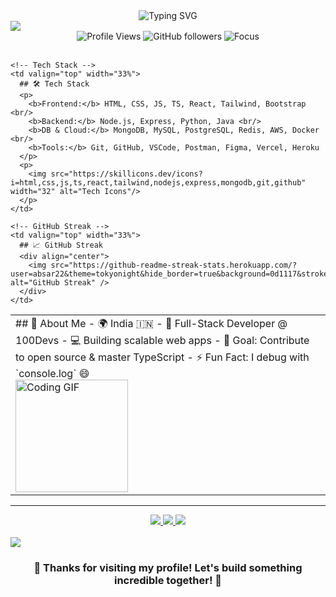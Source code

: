<div align="center">
  <img src="https://readme-typing-svg.demolab.com?font=Fira+Code&size=32&duration=2800&pause=2000&color=A9FEF7&center=true&vCenter=true&width=940&lines=Hi+👋+I'm+Absar+Ahmad;Full-Stack+Software+Engineer;MERN+Stack+Developer;Welcome+to+my+GitHub+Profile!" alt="Typing SVG" />
</div>

<!-- Animated Wave -->
<img src="https://capsule-render.vercel.app/api?type=waving&color=gradient&customColorList=6,11,20&height=150&section=header&text=Full-Stack%20Engineer&fontSize=42&fontColor=fff&animation=twinkling&fontAlignY=32"/>

<!-- Profile Stats -->
<div align="center">
  <img src="https://komarev.com/ghpvc/?username=absar22&label=Profile%20Views&color=brightgreen&style=for-the-badge&logo=eye" alt="Profile Views" />
  <img src="https://img.shields.io/github/followers/absar22?label=Followers&style=for-the-badge&color=blue&logo=github" alt="GitHub followers" />
  <img src="https://img.shields.io/badge/Focus-Full%20Stack%20Development-brightgreen?style=for-the-badge&logo=target&logoColor=white" alt="Focus" />
</div>

<br/>

<!-- About Me + Tech Stack + Streak Side-by-Side -->
<table>
  <tr>
    <!-- About Me -->
    <td valign="top" width="33%">
      ## 🚀 About Me
      - 🌍 India 🇮🇳  
      - 💼 Full-Stack Developer @ 100Devs  
      - 💻 Building scalable web apps  
      - 🎯 Goal: Contribute to open source & master TypeScript  
      - ⚡ Fun Fact: I debug with `console.log` 😄  
      <br/>
      <img src="https://media.giphy.com/media/qgQUggAC3Pfv687qPC/giphy.gif" width="180" alt="Coding GIF"/>
    </td>

    <!-- Tech Stack -->
    <td valign="top" width="33%">
      ## 🛠️ Tech Stack
      <p>
        <b>Frontend:</b> HTML, CSS, JS, TS, React, Tailwind, Bootstrap <br/>
        <b>Backend:</b> Node.js, Express, Python, Java <br/>
        <b>DB & Cloud:</b> MongoDB, MySQL, PostgreSQL, Redis, AWS, Docker <br/>
        <b>Tools:</b> Git, GitHub, VSCode, Postman, Figma, Vercel, Heroku
      </p>
      <p>
        <img src="https://skillicons.dev/icons?i=html,css,js,ts,react,tailwind,nodejs,express,mongodb,git,github" width="32" alt="Tech Icons"/>
      </p>
    </td>

    <!-- GitHub Streak -->
    <td valign="top" width="33%">
      ## 📈 GitHub Streak
      <div align="center">
        <img src="https://github-readme-streak-stats.herokuapp.com/?user=absar22&theme=tokyonight&hide_border=true&background=0d1117&stroke=58a6ff&ring=58a6ff&fire=ff7b72&currStreakLabel=c9d1d9&sideLabels=c9d1d9&currStreakNum=c9d1d9&sideNums=c9d1d9" alt="GitHub Streak" />
      </div>
    </td>
  </tr>
</table>

---

<!-- Connect -->
<div align="center">
  <a href="https://linkedin.com/in/absar22" target="_blank">
    <img src="https://img.shields.io/badge/LinkedIn-0077B5?style=for-the-badge&logo=linkedin&logoColor=white"/>
  </a>
  <a href="mailto:absarahmad137@gmail.com" target="_blank">
    <img src="https://img.shields.io/badge/Gmail-D14836?style=for-the-badge&logo=gmail&logoColor=white"/>
  </a>
  <a href="https://github.com/absar22" target="_blank">
    <img src="https://img.shields.io/badge/GitHub-100000?style=for-the-badge&logo=github&logoColor=white"/>
  </a>
</div>

<br/>

<!-- Footer Wave -->
<img src="https://capsule-render.vercel.app/api?type=waving&color=gradient&customColorList=6,11,20&height=120&section=footer&animation=twinkling"/>

<div align="center">
  <h3>💙 Thanks for visiting my profile! Let's build something incredible together! 💙</h3>
</div>
